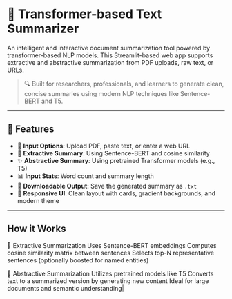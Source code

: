 # 🚀 Transformer-based Text Summarizer

An intelligent and interactive document summarization tool powered by transformer-based NLP models. This Streamlit-based web app supports extractive and abstractive summarization from PDF uploads, raw text, or URLs.

> 🔍 Built for researchers, professionals, and learners to generate clean, concise summaries using modern NLP techniques like Sentence-BERT and T5.

---

## 🧠 Features

- 📄 **Input Options**: Upload PDF, paste text, or enter a web URL
- 🧾 **Extractive Summary**: Using Sentence-BERT and cosine similarity
- ✨ **Abstractive Summary**: Using pretrained Transformer models (e.g., T5)
- 📊 **Input Stats**: Word count and summary length
- 💾 **Downloadable Output**: Save the generated summary as `.txt`
- 🧱 **Responsive UI**: Clean layout with cards, gradient backgrounds, and modern theme

---

## How it Works

🔹 Extractive Summarization
Uses Sentence-BERT embeddings
Computes cosine similarity matrix between sentences
Selects top-N representative sentences (optionally boosted for named entities)

🔹 Abstractive Summarization
Utilizes pretrained models like T5
Converts text to a summarized version by generating new content
Ideal for large documents and semantic understanding|
